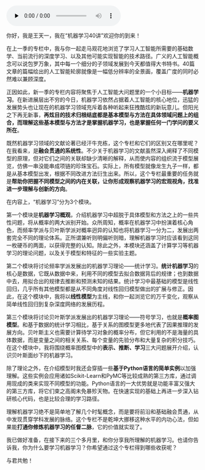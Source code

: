 <audio id="audio" title="开篇词 | 打通修炼机器学习的任督二脉" controls="" preload="none"><source id="mp3" src="https://static001.geekbang.org/resource/audio/57/96/57db17eacd05aef84567ab8e07335796.mp3"></audio>

你好，我是王天一，我在“机器学习40讲”欢迎你的到来！

在上一季的专栏中，我与你一起走马观花地浏览了学习人工智能所需要的基础数学、当前流行的深度学习、以及其他可能实现智能的技术路径。广义的人工智能概念可以说包罗万象，其中每一个细分的子领域发展到今天都值得大书特书。40篇文章的篇幅绘出的人工智能轮廓就像是一幅低分辨率的全景画，覆盖广度的同时必然难以兼顾深度。

正因如此，新一季的专栏内容将聚焦于人工智能大问题里的一个小目标——**机器学习**。在新进展层出不穷的今日，机器学习依然占据着人工智能的核心地位，迅猛的发展势头也让现在的机器学习领域充斥着各种听起来狂拽酷炫的新玩意儿。但阳光之下再无新事，**再炫目的技术归根结底都是基本模型与方法在具体领域问题上的组合，而理解这些基本模型与方法才是掌握机器学习，也是掌握任何一门学问的要义所在**。

既然机器学习领域的文献论著已经汗牛充栋，这个专栏和它们的区别又在哪里呢？在我看来，是**融会贯通的系统性**。不少关于机器学习的文献虽然深入阐释了不同模型的原理，但对它们之间的关联却缺少清晰的解释，从而使内容的组织流于模型展览，仿佛一串没能串成项链的珍珠宝石。实际上，所有模型就像龙生九子一样，都是从基本模型出发，根据不同改进方法衍生出来。所以，这个专栏最重要的任务就是**帮助你把握不同模型之间的内在关联，让你形成观察机器学习的宏观视角，找准进一步理解与创新的方向**。

在内容上，“机器学习”分为3个模块。

第一个模块是**机器学习概观**，介绍机器学习中超脱于具体模型和方法之上的一些共性问题，将从概率的两大派别开始。众所周知，概率在机器学习中扮演着核心角色，而频率学派与贝叶斯学派对概率迥异的认知也将机器学习一分为二，发展出两套完全不同的理论体系。正所谓兼听则明偏听则暗，理解机器学习时应该看到这同一枚硬币的两面，以获得完整的认知。除此之外，本模块还涵盖了计算学习等机器学习的理论问题，以及关于模型和特征的一些实验主题。

第二个模块将讨论频率学派发展出的机器学习理论——统计学习。**统计机器学习**的核心是数据，它既从数据中来，利用不同的模型去拟合数据背后的规律；也到数据中去，用拟合出的规律去推断和预测未知的结果。统计学习中最基础的模型是线性回归，几乎所有其他模型都是从不同角度对线性回归模型做出的扩展与修正。因此，在这个模块中，我将以**线性模型**为主线，和你一起浏览它的万千变化，观察从简单线性回归到复杂深度网络的发展历程。

第三个模块将讨论贝叶斯学派发展出的机器学习理论——符号学习，也就是**概率图模型**。和基于数据的统计学习相比，基于关系的图模型更多地代表了因果推理的发展方向。贝叶斯主义也需要计算待学习对象的概率分布，但它利用的不是海量的具体数据，而是变量之间的相关关系、每个变量的先验分布和大量复杂的积分技巧。在这个模块中，我将围绕概率图模型中的**表示、推断、学习**三大问题展开介绍，认识贝叶斯面纱下的机器学习。

除了理论之外，在介绍模型时我还会穿插一些**基于Python语言的简单实例**以加强理解。这些实例会应用诸如Scikit-Learn和PyMC等比较成熟的第三方库，通过调用现成的类来实现不同模型的功能。Python语言的一大优势就是功能丰富又强大的第三方库，将它们束之高阁未免暴殄天物。在快速实现的基础上再进一步深入钻研核心代码，也是比较合理的学习路径。

理解机器学习绝不是简单地了解几个时髦概念，而是要将前沿和基础融会贯通，从中发现贯穿学科发展的脉络。这个专栏不是乾坤大挪移这种水平的内功心法，但如果能**打通你修炼机器学习的任督二脉**，它的价值就实现了。

我已做好准备，在接下来的三个多月里，和你分享我所理解的机器学习。也请你告诉我，你为什么要学习机器学习？你希望通过这个专栏得到哪些收获呢？

与君共勉！

<img src="https://static001.geekbang.org/resource/image/d6/a2/d659043286059985903c7c1151e66da2.jpg" alt="" />
